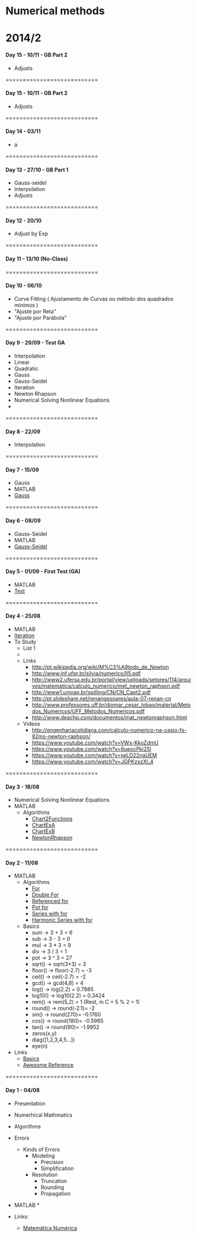 Numerical methods
===========================

2014/2
===========================
#### Day 15 - 10/11 - GB Part 2
  * Adjusts 

===========================

#### Day 15 - 10/11 - GB Part 2
  * Adjusts 

===========================

#### Day 14 - 03/11 
  * a

===========================

#### Day 13 - 27/10 - GB Part 1
  * Gauss-seidel
  * Interpolation
  * Adjusts
  
===========================

#### Day 12 - 20/10 
  * Adjust by Exp

===========================

#### Day 11 - 13/10 (No-Class)
   

===========================

#### Day 10 - 06/10
  * Curve Fitting ( Ajustamento de Curvas ou método dos quadrados mínimos )
   * "Ajuste por Reta" 
   * "Ajuste por Parábola"
   

===========================

#### Day 9 - 29/09 - Test GA
  * Interpolation
   * Linear
   * Quadratic
  * Gauss
  * Gauss-Seidel
  * Iteration
  * Newton Rhapson
  * Numerical Solving Nonlinear Equations
  * 
  

===========================

#### Day 8 - 22/09
  * Interpolation
   
===========================

#### Day 7 - 15/09
  * Gauss
  * MATLAB
   *  [Gauss](https://github.com/marceloboeira/eng-class-numerical-methods/blob/master/day-07/gauss.m)
   
===========================

#### Day 6 - 08/09
  * Gauss-Seidel
  * MATLAB
   *  [Gauss-Seidel](https://github.com/marceloboeira/eng-class-numerical-methods/blob/master/day-06/gauss-seidel.m)
   

===========================

#### Day 5 - 01/09 - First Test (GA)
  * MATLAB
   * [Test](https://github.com/marceloboeira/eng-class-numerical-methods/blob/master/day-05/test.m)

===========================

#### Day 4 - 25/08
* MATLAB
 *  [Iteration](https://github.com/marceloboeira/eng-class-numerical-methods/blob/master/day-04/iteration.m)
* To Study
  * List 1
  *
  * Links
    * http://pt.wikipedia.org/wiki/M%C3%A9todo_de_Newton
    * http://www.inf.ufpr.br/silvia/numerico/II5.pdf
    * http://www2.ufersa.edu.br/portal/view/uploads/setores/114/arquivos/matematica/calculo_numerico/met_newton_raphson.pdf
    * http://www1.univap.br/spilling/CN/CN_Capt2.pdf
    * http://pt.slideshare.net/renangpsoares/aula-07-renan-cn
    * http://www.professores.uff.br/diomar_cesar_lobao/material/Metodos_Numericos/UFF_Metodos_Numericos.pdf
    * http://www.deachp.com/documentos/mat_newtonraphson.html
  * Videos
    * http://engenhariacotidiana.com/calculo-numerico-na-casio-fx-82ms-newton-raphson/
    * https://www.youtube.com/watch?v=VWx-KkoZdmU
    * https://www.youtube.com/watch?v=6ueocPki25I
    * https://www.youtube.com/watch?v=jwLD22naUEM
    * https://www.youtube.com/watch?v=JGPKzxzXI_4


===========================

#### Day 3 - 18/08
* Numerical Solving Nonlinear Equations
* MATLAB
   * Algorithms
      *  [Chart2Functions](https://github.com/marceloboeira/eng-class-numerical-methods/blob/master/day-03/chart2functions.m)
      *  [ChartExA](https://github.com/marceloboeira/eng-class-numerical-methods/blob/master/day-03/chartExA.m)
      *  [ChartExB](https://github.com/marceloboeira/eng-class-numerical-methods/blob/master/day-03/chartExB.m)
      *  [NewtonRhapson](https://github.com/marceloboeira/eng-class-numerical-methods/blob/master/day-03/NewtonRaphson.m)  
      

===========================



#### Day 2 - 11/08
* MATLAB 
    * Algorithms
        * [For](https://github.com/marceloboeira/eng-class-numerical-methods/blob/master/day-02/for.m)
        * [Double For](https://github.com/marceloboeira/eng-class-numerical-methods/blob/master/day-02/for2.m)
        * [Referenced for](https://github.com/marceloboeira/eng-class-numerical-methods/blob/master/day-02/for3.m)
        * [Pot for](https://github.com/marceloboeira/eng-class-numerical-methods/blob/master/day-02/for4.m)
        * [Series with for](https://github.com/marceloboeira/eng-class-numerical-methods/blob/master/day-02/for5.m)
        * [Harmonic Series with for](https://github.com/marceloboeira/eng-class-numerical-methods/blob/master/day-02/for6.m)
    * Basics
        * sum -> 3 + 3 = 6
        * sub -> 3 - 3 = 0
        * mul -> 3 * 3 = 9
        * div -> 3 / 3 = 1
        * pot -> 3 ^ 3 = 27 
        * sqrt() -> sqrt(3*3) = 3
        * floor() -> floor(-2.7) = -3
        * ceil() -> ceil(-2.7) = -2
        * gcd() -> gcd(4,8) = 4
        * log() -> log(2.2) = 0.7885
        * log10() -> log10(2.2) = 0.3424
        * rem() -> rem(5,2) = 1 (Rest, in C = 5 % 2 = 1)
        * round() -> round(-2.1)= -2
        * sin() -> round(270)= -0.1760
        * cos() -> round(180)= -0.5985
        * tan() -> round(90)= -1.9952
        * zeros(x,y)
        * diag([1,2,3,4,5...])
        * eye(n)
* Links
    * [Basics](https://moodle.up.pt/pluginfile.php/18561/mod_resource/content/2/Matlab/Funcoes4.pdf)
    * [Awesome Reference](http://www1.univap.br/spilling/CN/apostila4.pdf)

===========================

#### Day 1 - 04/08
* Presentation
* Numerhical Mathmatics
* Algorithms
* Errors
  * Kinds of Errors
    * Modeling
      * Precision
      * Simplification
    * Resolution
      * Truncation
      * Rounding
      * Propagation
  
* MATLAB
  * 
* Links:
  * [Matemática Numérica](http://www.das.ufsc.br/~camponog/Disciplinas/DAS-5103/Slides/l1-intro.pdf)



